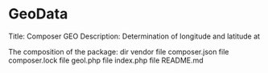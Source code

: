 # GeoData
Title: Composer GEO
Description: Determination of longitude and latitude at

The composition of the package:
dir vendor
file composer.json
file composer.lock
file geol.php
file index.php
file README.md
